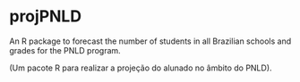 # projPNLD
An R package to forecast the number of students in all Brazilian schools and grades for the PNLD program.

(Um pacote R para realizar a projeção do alunado no âmbito do PNLD).
